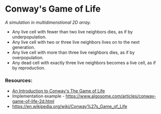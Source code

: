 # Conway's Game of Life
_A simulation in multidimenstional 2D array._
- Any live cell with fewer than two live neighbors dies, as if by underpopulation.
- Any live cell with two or three live neighbors lives on to the next generation.
- Any live cell with more than three live neighbors dies, as if by overpopulation.
- Any dead cell with exactly three live neighbors becomes a live cell, as if by reproduction.

### Resources: 
- [An Introduction to Conway's The Game of Life](https://www.youtube.com/watch?v=ouipbDkwHWA)
- Implementation example - https://www.algosome.com/articles/conway-game-of-life-2d.html
- https://en.wikipedia.org/wiki/Conway%27s_Game_of_Life